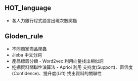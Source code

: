 ## HOT_language
* 各人力銀行程式語言出現次數爬蟲

## Gloden_rule
* 不同商家商品爬蟲
* Jieba 中文分詞
* 產品標籤分類 - Word2vec 利用向量找出相似詞
* 挖掘資料關聯性演算法 - Aprioi 利用 支持度(Support)、置信度(Confidence)、提升度(Lift) 找出資料的關聯性
